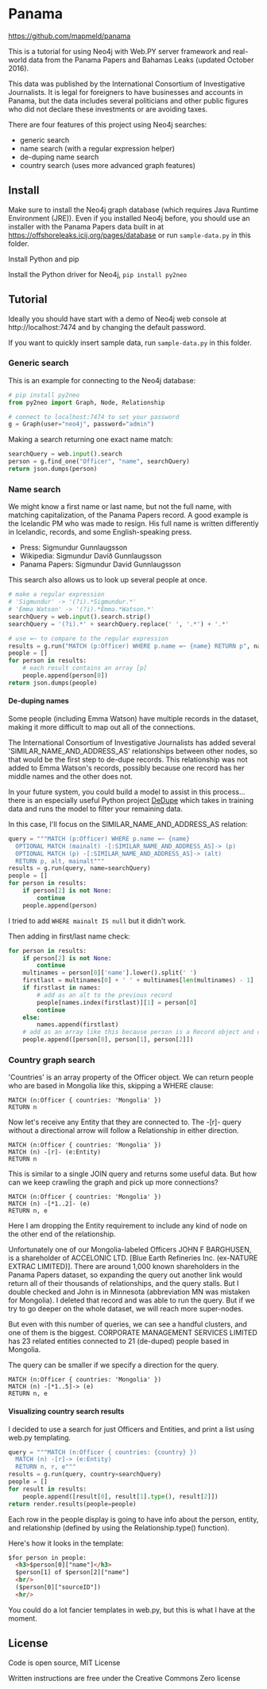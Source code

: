 # Panama

https://github.com/mapmeld/panama

This is a tutorial for using Neo4j with Web.PY server framework and real-world data from the Panama Papers
and Bahamas Leaks (updated October 2016).

This data was published by the International Consortium of Investigative Journalists. It is legal for
foreigners to have businesses and accounts in Panama, but the data includes several politicians and other
public figures who did not declare these investments or are avoiding taxes.

There are four features of this project using Neo4j searches:

- generic search
- name search (with a regular expression helper)
- de-duping name search
- country search (uses more advanced graph features)

## Install

Make sure to install the Neo4j graph database (which requires Java Runtime Environment (JRE)).
Even if you installed Neo4j before, you should use an installer with the Panama Papers data built in at https://offshoreleaks.icij.org/pages/database or run ```sample-data.py``` in this folder.

Install Python and pip

Install the Python driver for Neo4j, ```pip install py2neo```

## Tutorial

Ideally you should have start with a demo of Neo4j web console at http://localhost:7474 and by changing
the default password.

If you want to quickly insert sample data, run ```sample-data.py``` in this folder.

### Generic search

This is an example for connecting to the Neo4j database:

```python
# pip install py2neo
from py2neo import Graph, Node, Relationship

# connect to localhost:7474 to set your password
g = Graph(user="neo4j", password="admin")
```

Making a search returning one exact name match:

```python
searchQuery = web.input().search
person = g.find_one("Officer", "name", searchQuery)
return json.dumps(person)
```

### Name search

We might know a first name or last name, but not the full name, with matching capitalization, of the Panama
Papers record. A good example is the Icelandic PM who was made to resign. His full name is written differently in Icelandic, records, and some English-speaking press.

* Press: Sigmundur Gunnlaugsson
* Wikipedia: Sigmundur Davíð Gunnlaugsson
* Panama Papers: Sigmundur David Gunnlaugsson

This search also allows us to look up several people at once.

```python
# make a regular expression
# 'Sigmundur' -> '(?i).*Sigmundur.*'
# 'Emma Watson' -> '(?i).*Emma.*Watson.*'
searchQuery = web.input().search.strip()
searchQuery = '(?i).*' + searchQuery.replace(' ', '.*') + '.*'

# use =~ to compare to the regular expression
results = g.run("MATCH (p:Officer) WHERE p.name =~ {name} RETURN p", name=searchQuery)
people = []
for person in results:
    # each result contains an array [p]
    people.append(person[0])
return json.dumps(people)
```

#### De-duping names

Some people (including Emma Watson) have multiple records in the dataset, making it more difficult to map
out all of the connections.

The International Consortium of Investigative Journalists has added several 'SIMILAR_NAME_AND_ADDRESS_AS' relationships between other nodes, so that would be the first step to de-dupe records. This relationship was not added to Emma Watson's records, possibly because one record has her middle names
and the other does not.

In your future system, you could build a model to assist in this process... there is an especially useful Python project <a href="https://github.com/datamade/dedupe">DeDupe</a> which takes in training data and runs the model to filter your remaining data.

In this case, I'll focus on the SIMILAR_NAME_AND_ADDRESS_AS relation:

```python
query = """MATCH (p:Officer) WHERE p.name =~ {name}
  OPTIONAL MATCH (mainalt) -[:SIMILAR_NAME_AND_ADDRESS_AS]-> (p)
  OPTIONAL MATCH (p) -[:SIMILAR_NAME_AND_ADDRESS_AS]-> (alt)
  RETURN p, alt, mainalt"""
results = g.run(query, name=searchQuery)
people = []
for person in results:
    if person[2] is not None:
        continue
    people.append(person)
```

I tried to add ```WHERE mainalt IS null``` but it didn't work.

Then adding in first/last name check:

```python
for person in results:
    if person[2] is not None:
        continue
    multinames = person[0]['name'].lower().split(' ')
    firstlast = multinames[0] + ' ' + multinames[len(multinames) - 1]
    if firstlast in names:
        # add as an alt to the previous record
        people[names.index(firstlast)][1] = person[0]
        continue
    else:
        names.append(firstlast)
    # add as an array like this because person is a Record object and cannot be reset later
    people.append([person[0], person[1], person[2]])
```

### Country graph search

'Countries' is an array property of the Officer object. We can return people who are based in Mongolia
like this, skipping a WHERE clause:

```
MATCH (n:Officer { countries: 'Mongolia' })
RETURN n
```

Now let's receive any Entity that they are connected to.
The -[r]- query without a directional arrow will follow a Relationship in either direction.

```
MATCH (n:Officer { countries: 'Mongolia' })
MATCH (n) -[r]- (e:Entity)
RETURN n
```

This is similar to a single JOIN query and returns some useful data. But how can we keep crawling the
graph and pick up more connections?

```
MATCH (n:Officer { countries: 'Mongolia' })
MATCH (n) -[*1..2]- (e)
RETURN n, e
```

Here I am dropping the Entity requirement to include any kind of node on the other end of the relationship.

Unfortunately one of our Mongolia-labeled Officers JOHN F BARGHUSEN, is a shareholder of ACCELONIC LTD. [Blue Earth Refineries Inc. (ex-NATURE EXTRAC LIMITED)]. There are around 1,000 known shareholders in the Panama Papers dataset, so expanding the query out another link would return all of their thousands of relationships, and the query stalls.  But I double checked and John is in Minnesota (abbreviation MN
was mistaken for Mongolia).  I deleted that record and was able to run the query. But if we try to go deeper on the whole dataset, we will reach more super-nodes.

But even with this number of queries, we can see a handful clusters, and one of them is the biggest.
CORPORATE MANAGEMENT SERVICES LIMITED has 23 related entities connected to 21 (de-duped) people based in Mongolia.

The query can be smaller if we specify a direction for the query.

```
MATCH (n:Officer { countries: 'Mongolia' })
MATCH (n) -[*1..5]-> (e)
RETURN n, e
```

#### Visualizing country search results

I decided to use a search for just Officers and Entities, and print a list using
web.py templating.

```python
query = """MATCH (n:Officer { countries: {country} })
  MATCH (n) -[r]-> (e:Entity)
  RETURN n, r, e"""
results = g.run(query, country=searchQuery)
people = []
for result in results:
    people.append([result[0], result[1].type(), result[2]])
return render.results(people=people)
```

Each row in the people display is going to have info about the person, entity, and
relationship (defined by using the Relationship.type() function).

Here's how it looks in the template:

```html
$for person in people:
  <h3>$person[0]["name"]</h3>
  $person[1] of $person[2]["name"]
  <br/>
  ($person[0]["sourceID"])
  <hr/>
```

You could do a lot fancier templates in web.py, but this is what I have at the moment.

## License

Code is open source, MIT License

Written instructions are free under the Creative Commons Zero license
